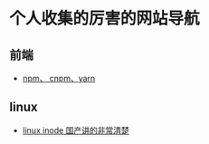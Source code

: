 # 个人收集的厉害的网站导航

## 前端
- [npm、 cnpm、yarn](https://blog.csdn.net/sinat_34682450/article/details/79473658)

## linux

- [linux inode 国产讲的非常清楚](http://www.ruanyifeng.com/blog/2011/12/inode.html)